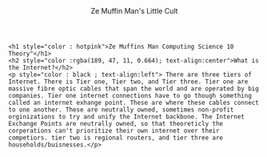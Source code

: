 <html>
<header> Ze Muffin Man's Little Cult</header>
<body>
    
    <h1 style="color : hotpink">Ze Muffins Man Computing Science 10 Theory"</h1>
    <h2 style="color :rgba(189, 47, 11, 0.664); text-align:center">What is the Internet?</h2>
    <p style="color : black ; text-align:left"> There are three tiers of Internet. There is Tier one, Tier two, and Tier three. Tier one are massive fibre optic cables that span the world and are operated by big companies. Tier one internet connections have to go though something called an internet exhange point. These are where these cables connect to one another. These are neutrally owned, sometimes non-profit orginizations to try and unify the Internet backbone. The Internet Exchange Points are neutrally owned, so that theoreticly the corperations can't prioritize their own internet over their competiors. tier two is regional routers, and tier three are households/buisnesses.</p>
        
</body>












</html>




